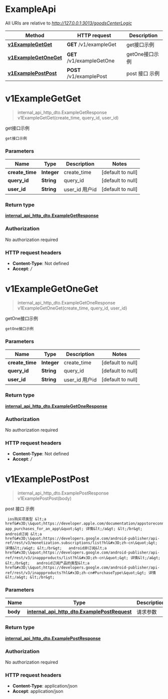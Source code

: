 # ExampleApi

All URIs are relative to *http://127.0.0.1:3013/goodsCenterLogic*

| Method | HTTP request | Description |
|------------- | ------------- | -------------|
| [**v1ExampleGetGet**](ExampleApi.md#v1ExampleGetGet) | **GET** /v1/exampleGet | get接口示例 |
| [**v1ExampleGetOneGet**](ExampleApi.md#v1ExampleGetOneGet) | **GET** /v1/exampleGetOne | getOne接口示例 |
| [**v1ExamplePostPost**](ExampleApi.md#v1ExamplePostPost) | **POST** /v1/examplePost | post 接口 示例 |


<a name="v1ExampleGetGet"></a>
# **v1ExampleGetGet**
> internal_api_http_dto.ExampleGetResponse v1ExampleGetGet(create\_time, query\_id, user\_id)

get接口示例

    get接口示例

### Parameters

|Name | Type | Description  | Notes |
|------------- | ------------- | ------------- | -------------|
| **create\_time** | **Integer**| create_time | [default to null] |
| **query\_id** | **String**| query_id | [default to null] |
| **user\_id** | **String**| user_id 用户id | [default to null] |

### Return type

[**internal_api_http_dto.ExampleGetResponse**](../Models/internal_api_http_dto.ExampleGetResponse.md)

### Authorization

No authorization required

### HTTP request headers

- **Content-Type**: Not defined
- **Accept**: */*

<a name="v1ExampleGetOneGet"></a>
# **v1ExampleGetOneGet**
> internal_api_http_dto.ExampleGetOneResponse v1ExampleGetOneGet(create\_time, query\_id, user\_id)

getOne接口示例

    getOne接口示例

### Parameters

|Name | Type | Description  | Notes |
|------------- | ------------- | ------------- | -------------|
| **create\_time** | **Integer**| create_time | [default to null] |
| **query\_id** | **String**| query_id | [default to null] |
| **user\_id** | **String**| user_id 用户id | [default to null] |

### Return type

[**internal_api_http_dto.ExampleGetOneResponse**](../Models/internal_api_http_dto.ExampleGetOneResponse.md)

### Authorization

No authorization required

### HTTP request headers

- **Content-Type**: Not defined
- **Accept**: */*

<a name="v1ExamplePostPost"></a>
# **v1ExamplePostPost**
> internal_api_http_dto.ExamplePostResponse v1ExamplePostPost(body)

post 接口 示例

     ios购买项类型 &lt;a href&#x3D;\&quot;https://developer.apple.com/documentation/appstoreconnectapi/list_all_in-app_purchases_for_an_app\&quot;&gt; 详情&lt;/a&gt; &lt;/br&gt;    android订阅 &lt;a href&#x3D;\&quot;https://developers.google.com/android-publisher/api-ref/rest/v3/monetization.subscriptions/list?hl&#x3D;zh-cn\&quot;&gt; 详情&lt;/a&gt; &lt;/br&gt;   android非订阅&lt;a href&#x3D;\&quot;https://developers.google.com/android-publisher/api-ref/rest/v3/inappproducts/list?hl&#x3D;zh-cn\&quot;&gt; 详情&lt;/a&gt; &lt;/br&gt;   android订阅产品的类型&lt;a href&#x3D;\&quot;https://developers.google.com/android-publisher/api-ref/rest/v3/inappproducts?hl&#x3D;zh-cn#PurchaseType\&quot;&gt; 详情&lt;/a&gt; &lt;/br&gt;

### Parameters

|Name | Type | Description  | Notes |
|------------- | ------------- | ------------- | -------------|
| **body** | [**internal_api_http_dto.ExamplePostRequest**](../Models/internal_api_http_dto.ExamplePostRequest.md)| 请求参数 | |

### Return type

[**internal_api_http_dto.ExamplePostResponse**](../Models/internal_api_http_dto.ExamplePostResponse.md)

### Authorization

No authorization required

### HTTP request headers

- **Content-Type**: application/json
- **Accept**: application/json

